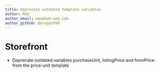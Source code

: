 ```yaml
---
title: Deprecate outdated template variables
author: Max
author_email: max@swk-web.com
author_github: @aragon999
---
```

# Storefront
* Deprecate outdated variables purchaseUnit, listingPrice and fromPrice from the price-unit template
